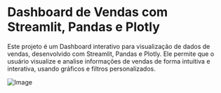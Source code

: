# Dashboard de Vendas com Streamlit, Pandas e Plotly

Este projeto é um Dashboard interativo para visualização de dados de vendas, desenvolvido com Streamlit, Pandas e Plotly. Ele permite que o usuário visualize e analise informações de vendas de forma intuitiva e interativa, usando gráficos e filtros personalizados.
 
![Image](https://github.com/user-attachments/assets/1a10ed0f-c032-42d2-913c-de5c3c5b7e1a)
